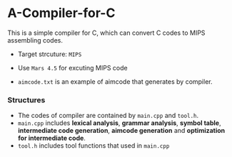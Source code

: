 # A-Compiler-for-C

This is a simple compiler for C, which can convert C codes to MIPS assembling codes.

- Target strcuture: `MIPS`

- Use `Mars 4.5`  for excuting MIPS code
- `aimcode.txt`  is an example of aimcode that generates by compiler.

### Structures

- The codes of compiler are contained by `main.cpp` and `tool.h`. 
- `main.cpp` includes **lexical analysis**, **grammar analysis**, **symbol table**, **intermediate code generation**, **aimcode generation** and **optimization for intermediate code**.
- `tool.h` includes tool functions that used in `main.cpp`



